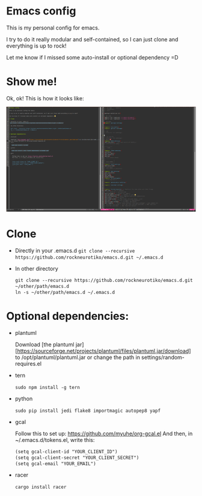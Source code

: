 # Emacs config

This is my personal config for emacs.

I try to do it really modular and self-contained, so I can just clone and everything is up to rock!

Let me know if I missed some auto-install or optional dependency =D

# Show me!

Ok, ok! This is how it looks like:

![Looks like](images/lookslike.png)

# Clone

- Directly in your .emacs.d
`git clone --recursive https://github.com/rockneurotiko/emacs.d.git ~/.emacs.d`

- In other directory
  ```
  git clone --recursive https://github.com/rockneurotiko/emacs.d.git ~/other/path/emacs.d
  ln -s ~/other/path/emacs.d ~/.emacs.d
  ```

# Optional dependencies:

- plantuml

  Download [the plantuml jar][https://sourceforge.net/projects/plantuml/files/plantuml.jar/download] to /opt/plantuml/plantuml.jar or change the path in settings/random-requires.el
- tern

  `sudo npm install -g tern`

- python

  `sudo pip install jedi flake8 importmagic autopep8 yapf`

- gcal

    Follow this to set up: https://github.com/myuhe/org-gcal.el
    And then, in ~/.emacs.d/tokens.el, write this:

    ```
    (setq gcal-client-id "YOUR_CLIENT_ID")
    (setq gcal-client-secret "YOUR_CLIENT_SECRET")
    (setq gcal-email "YOUR_EMAIL")
    ```

- racer

    `cargo install racer`
